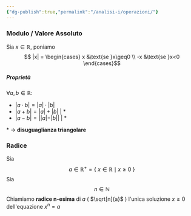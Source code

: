 ```yaml
---
{"dg-publish":true,"permalink":"/analisi-i/operazioni/"}
---
```


### Modulo / Valore Assoluto
Sia $x \in \mathbb{R}$, poniamo 
$$
|x| = 
	\begin{cases} 
		x &\text{se }x\geq0 \\
		-x &\text{se }x<0 
	\end{cases}$$
##### Proprietà
$\forall a,b \in \mathbb{R}\colon$
-  $|a\cdot b|=|a|\cdot |b|$
- $|a+b|=|a|+|b|$           | *
- $|a-b| =||a|-|b||$         | *

\* -> **disuguaglianza triangolare**

### Radice
Sia 
$$a \in \mathbb{R}^+ = \{\ x \in \mathbb{R} \mid x \geq 0 \ \}$$
Sia 
$$n \in \mathbb{N}$$
Chiamiamo **radice n-esima** di $a$ ( $\sqrt[n]{a}$ ) l'unica soluzione ${x \geq 0}$ dell'equazione $x^n=a$ 
